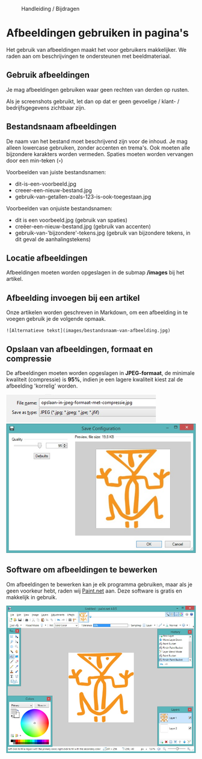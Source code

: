 <properties>
	<page>
		<title>Afbeeldingen</title>
	</page>
	<menu>
		<position>Handleiding / Bijdragen</position>
		<title>Afbeeldingen</title>
	</menu>
</properties>

# Afbeeldingen gebruiken in pagina's #

Het gebruik van afbeeldingen maakt het voor gebruikers makkelijker. We raden aan om beschrijvingen te ondersteunen met beeldmateriaal. 

## Gebruik afbeeldingen ##

Je mag afbeeldingen gebruiken waar geen rechten van derden op rusten. 

<div class="info">
Als je <label keyword="screenshot">screenshots</label> gebruikt, let dan op dat er geen gevoelige / klant- / bedrijfsgegevens zichtbaar zijn.
</div>

## Bestandsnaam afbeeldingen ##

De naam van het bestand moet beschrijvend zijn voor de inhoud. Je mag alleen <label>lowercase</label> gebruiken, zonder accenten en trema's. Ook moeten alle bijzondere karakters worden vermeden. Spaties moeten worden vervangen door een min-teken (**-**)


<div class="info">
Voorbeelden van juiste bestandsnamen:

- dit-is-een-voorbeeld.jpg
- creeer-een-nieuw-bestand.jpg
- gebruik-van-getallen-zoals-123-is-ook-toegestaan.jpg
</div>


<div class="warning">
Voorbeelden van onjuiste bestandsnamen:

- dit is een voorbeeld.jpg (gebruik van spaties)
- creëer-een-nieuw-bestand.jpg (gebruik van accenten)
- gebruik-van-'bijzondere'-tekens.jpg (gebruik van bijzondere tekens, in dit geval de aanhalingstekens)
</div>

 

## Locatie afbeeldingen ##

Afbeeldingen moeten worden opgeslagen in de submap **/images** bij het artikel.   



## Afbeelding invoegen bij een artikel ##

Onze artikelen worden geschreven in <label>Markdown</label>, om een afbeelding in te voegen gebruik je de volgende opmaak.

	![Alternatieve tekst](images/bestandsnaam-van-afbeelding.jpg)




## Opslaan van afbeeldingen, formaat en compressie ##
De afbeeldingen moeten worden opgeslagen in **JPEG-formaat**, de minimale kwaliteit (compressie) is **95%**, indien je een lagere kwaliteit kiest zal de afbeelding 'korrelig' worden.

![Opslaan in JPEG formaat](images/opslaan-in-jpeg-formaat.jpg)
![Opslaan in JPEG formaat met compressie](images/opslaan-in-jpeg-formaat-met-compressie.jpg)




## Software om afbeeldingen te bewerken ##

Om afbeeldingen te bewerken kan je elk programma gebruiken, maar als je geen voorkeur hebt, raden wij [Paint.net](http://www.dotpdn.com/downloads/pdn.html "Paint.net") aan. Deze software is gratis en makkelijk in gebruik.

![Paint.net](images/paint-net.jpg)



